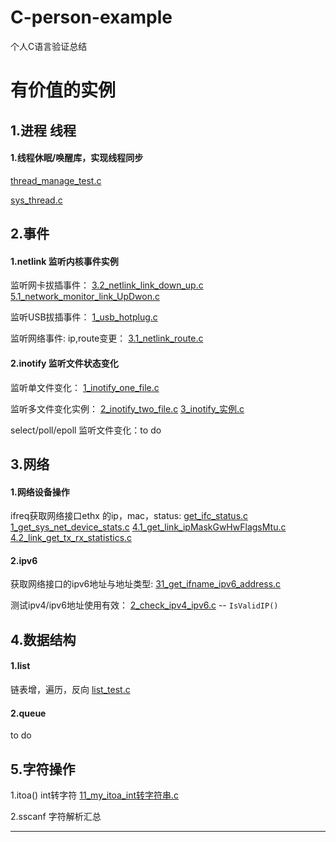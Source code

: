 # C-person-example
个人C语言验证总结



# **有价值的实例**

## 1.进程 线程

#### 1.线程休眠/唤醒库，实现线程同步

 [thread_manage_test.c](29_thread_pthread\24_thread_manage_test\thread_manage_test.c) 

 [sys_thread.c](29_thread_pthread\lib\sys_thread.c) 



## 2.事件

#### 1.netlink 监听内核事件实例

监听网卡拔插事件： [3.2_netlink_link_down_up.c](9_netlink\3.2_netlink_link_down_up.c)  [5.1_network_monitor_link_UpDwon.c](9_netlink\5.1_network_monitor_link_UpDwon.c) 

监听USB拔插事件： [1_usb_hotplug.c](9_netlink\1_usb_hotplug.c) 

监听网络事件: ip,route变更： [3.1_netlink_route.c](9_netlink\3.1_netlink_route.c) 



#### 2.inotify 监听文件状态变化

监听单文件变化： [1_inotify_one_file.c](18_sys\1_inotify\1_inotify_one_file.c) 

监听多文件变化实例：  [2_inotify_two_file.c](18_sys\1_inotify\2_inotify_two_file.c)   [3_inotify_实例.c](18_sys\1_inotify\3_inotify_实例.c) 

select/poll/epoll 监听文件变化：to do



## 3.网络

#### 1.网络设备操作

ifreq获取网络接口ethx 的ip，mac，status: [get_ifc_status.c](19_network\ifreq\1_get_ifc_status.c)  [1_get_sys_net_device_stats.c](19_network\interface\1_get_sys_net_device_stats.c)  [4.1_get_link_ipMaskGwHwFlagsMtu.c](19_network\4.1_get_link_ipMaskGwHwFlagsMtu.c)  [4.2_link_get_tx_rx_statistics.c](19_network\4.2_link_get_tx_rx_statistics.c) 

#### 2.ipv6

获取网络接口的ipv6地址与地址类型: [31_get_ifname_ipv6_address.c](19_network\ipv6\31_get_ifname_ipv6_address.c) 

测试ipv4/ipv6地址使用有效： [2_check_ipv4_ipv6.c](19_network\2_check_ipv4_ipv6.c) -- `IsValidIP()`



## 4.数据结构

#### 1.list

链表增，遍历，反向  [list_test.c](41_自己写的库\list\list_test.c) 

#### 2.queue

to do



## 5.字符操作

1.itoa() int转字符  [11_my_itoa_int转字符串.c](16_string\11_my_itoa_int转字符串.c) 

2.sscanf 字符解析汇总 

---